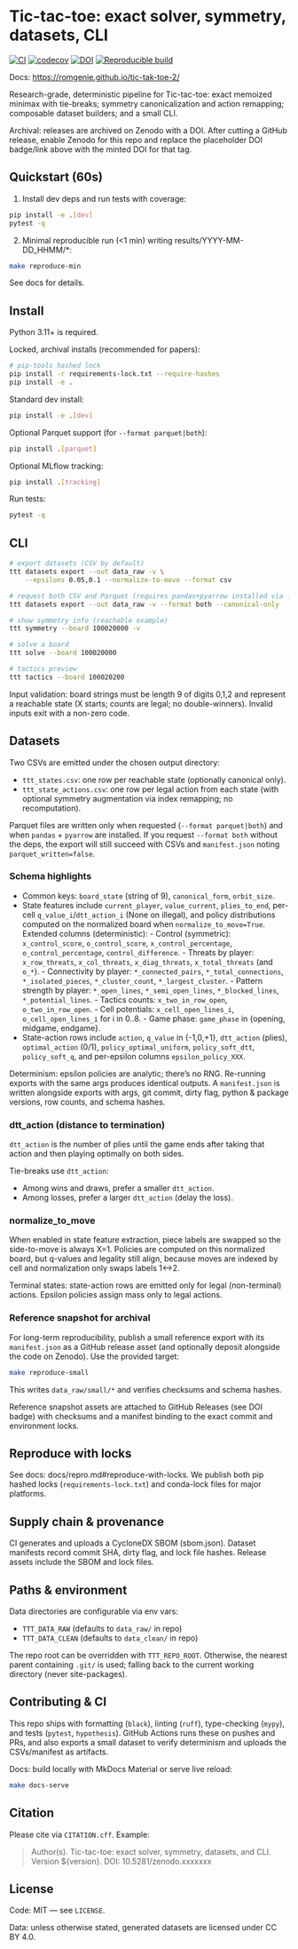 # Tic-tac-toe: exact solver, symmetry, datasets, CLI

[![CI](https://github.com/romgenie/tic-tak-toe-2/actions/workflows/ci.yml/badge.svg)](https://github.com/romgenie/tic-tak-toe-2/actions/workflows/ci.yml)
[![codecov](https://codecov.io/gh/romgenie/tic-tak-toe-2/branch/main/graph/badge.svg)](https://codecov.io/gh/romgenie/tic-tak-toe-2)
[![DOI](https://zenodo.org/badge/DOI/10.5281/zenodo.0000000.svg)](https://doi.org/10.5281/zenodo.0000000)
[![Reproducible build](https://img.shields.io/badge/reproducible-locked-blue)](docs/repro.md#reproduce-with-locks)

Docs: <https://romgenie.github.io/tic-tak-toe-2/>

Research-grade, deterministic pipeline for Tic-tac-toe: exact memoized minimax with
tie-breaks; symmetry canonicalization and action remapping; composable dataset
builders; and a small CLI.

Archival: releases are archived on Zenodo with a DOI. After cutting a GitHub release, enable Zenodo for this repo and replace the placeholder DOI badge/link above with the minted DOI for that tag.

## Quickstart (60s)

1. Install dev deps and run tests with coverage:

```bash
pip install -e .[dev]
pytest -q
```

2. Minimal reproducible run (<1 min) writing results/YYYY-MM-DD_HHMM/*:

```bash
make reproduce-min
```

See docs for details.

## Install

Python 3.11+ is required.

Locked, archival installs (recommended for papers):

```bash
# pip-tools hashed lock
pip install -r requirements-lock.txt --require-hashes
pip install -e .
```

Standard dev install:

```bash
pip install -e .[dev]
```

Optional Parquet support (for `--format parquet|both`):

```bash
pip install .[parquet]
```

Optional MLflow tracking:

```bash
pip install .[tracking]
```

Run tests:

```bash
pytest -q
```

## CLI

```bash
# export datasets (CSV by default)
ttt datasets export --out data_raw -v \
    --epsilons 0.05,0.1 --normalize-to-move --format csv

# request both CSV and Parquet (requires pandas+pyarrow installed via .[parquet])
ttt datasets export --out data_raw -v --format both --canonical-only

# show symmetry info (reachable example)
ttt symmetry --board 100020000 -v

# solve a board
ttt solve --board 100020000

# tactics preview
ttt tactics --board 100020200
```

Input validation: board strings must be length 9 of digits 0,1,2 and represent a
reachable state (X starts; counts are legal; no double-winners). Invalid inputs
exit with a non-zero code.

## Datasets

Two CSVs are emitted under the chosen output directory:

- `ttt_states.csv`: one row per reachable state (optionally canonical only).
- `ttt_state_actions.csv`: one row per legal action from each state (with optional
    symmetry augmentation via index remapping; no recomputation).

Parquet files are written only when requested (`--format parquet|both`) and when `pandas` + `pyarrow` are installed. If you request `--format both` without the deps, the export will still succeed with CSVs and `manifest.json` noting `parquet_written=false`.

### Schema highlights

- Common keys: `board_state` (string of 9), `canonical_form`, `orbit_size`.
- State features include `current_player`, `value_current`, `plies_to_end`,
    per-cell `q_value_i`/`dtt_action_i` (None on illegal), and policy distributions
    computed on the normalized board when `normalize_to_move=True`.
        Extended columns (deterministic):
        - Control (symmetric): `x_control_score`, `o_control_score`, `x_control_percentage`,
            `o_control_percentage`, `control_difference`.
        - Threats by player: `x_row_threats`, `x_col_threats`, `x_diag_threats`, `x_total_threats` (and `o_*`).
        - Connectivity by player: `*_connected_pairs`, `*_total_connections`, `*_isolated_pieces`,
            `*_cluster_count`, `*_largest_cluster`.
        - Pattern strength by player: `*_open_lines`, `*_semi_open_lines`, `*_blocked_lines`, `*_potential_lines`.
        - Tactics counts: `x_two_in_row_open`, `o_two_in_row_open`.
        - Cell potentials: `x_cell_open_lines_i`, `o_cell_open_lines_i` for i in 0..8.
        - Game phase: `game_phase` in {opening, midgame, endgame}.
- State-action rows include `action`, `q_value` in {-1,0,+1}, `dtt_action` (plies),
  `optimal_action` (0/1), `policy_optimal_uniform`, `policy_soft_dtt`,
  `policy_soft_q`, and per-epsilon columns `epsilon_policy_XXX`.

Determinism: epsilon policies are analytic; there’s no RNG. Re-running exports with
the same args produces identical outputs. A `manifest.json` is written alongside
exports with args, git commit, dirty flag, python & package versions, row counts, and schema hashes.

### dtt_action (distance to termination)

`dtt_action` is the number of plies until the game ends after taking that action
and then playing optimally on both sides.

Tie-breaks use `dtt_action`:

- Among wins and draws, prefer a smaller `dtt_action`.
- Among losses, prefer a larger `dtt_action` (delay the loss).

### normalize_to_move

When enabled in state feature extraction, piece labels are swapped so the
side-to-move is always X=1. Policies are computed on this normalized board, but
q-values and legality still align, because moves are indexed by cell and
normalization only swaps labels 1<->2.

Terminal states: state-action rows are emitted only for legal (non-terminal)
actions. Epsilon policies assign mass only to legal actions.

### Reference snapshot for archival

For long-term reproducibility, publish a small reference export with its `manifest.json` as a GitHub release asset (and optionally deposit alongside the code on Zenodo). Use the provided target:

```bash
make reproduce-small
```

This writes `data_raw/small/*` and verifies checksums and schema hashes.

Reference snapshot assets are attached to GitHub Releases (see DOI badge) with checksums and a manifest binding to the exact commit and environment locks.

## Reproduce with locks

See docs: docs/repro.md#reproduce-with-locks. We publish both pip hashed locks (`requirements-lock.txt`) and conda-lock files for major platforms.

## Supply chain & provenance

CI generates and uploads a CycloneDX SBOM (sbom.json). Dataset manifests record commit SHA, dirty flag, and lock file hashes. Release assets include the SBOM and lock files.

## Paths & environment

Data directories are configurable via env vars:

- `TTT_DATA_RAW` (defaults to `data_raw/` in repo)
- `TTT_DATA_CLEAN` (defaults to `data_clean/` in repo)

The repo root can be overridden with `TTT_REPO_ROOT`. Otherwise, the nearest
parent containing `.git/` is used; falling back to the current working directory (never site-packages).

## Contributing & CI

This repo ships with formatting (`black`), linting (`ruff`), type-checking (`mypy`),
and tests (`pytest`, `hypothesis`). GitHub Actions runs these on pushes and PRs, and also
exports a small dataset to verify determinism and uploads the CSVs/manifest as artifacts.

Docs: build locally with MkDocs Material or serve live reload:

```bash
make docs-serve
```

## Citation

Please cite via `CITATION.cff`. Example:

> Author(s). Tic-tac-toe: exact solver, symmetry, datasets, and CLI. Version ${version}. DOI: 10.5281/zenodo.xxxxxxx

## License

Code: MIT — see `LICENSE`.

Data: unless otherwise stated, generated datasets are licensed under CC BY 4.0.
